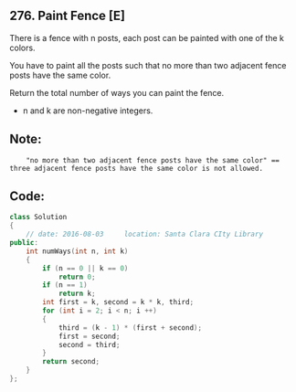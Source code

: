 ## 276. Paint Fence [E]
There is a fence with n posts, each post can be painted with one of the k colors.

You have to paint all the posts such that no more than two adjacent fence posts have the same color.

Return the total number of ways you can paint the fence.

- n and k are non-negative integers.

## Note:
```
    "no more than two adjacent fence posts have the same color" == three adjacent fence posts have the same color is not allowed.
```

## Code:
```c++
class Solution 
{
    // date: 2016-08-03     location: Santa Clara CIty Library
public:
    int numWays(int n, int k) 
    {
        if (n == 0 || k == 0)
            return 0;
        if (n == 1)   
            return k;
        int first = k, second = k * k, third;
        for (int i = 2; i < n; i ++)
        {
            third = (k - 1) * (first + second);
            first = second;
            second = third;
        }
        return second;
    }
};
```
